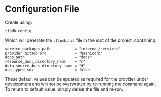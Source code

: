 # Configuration File

Create using:
```shell
tfpdk config
```

Which will generate the `.tfpdk.hcl` file in the root of the project, containing:

```hcl
service_packages_path           = "internal/services"
provider_github_org             = "hashicorp"
docs_path                       = "docs"
resource_docs_directory_name    = "r"
data_source_docs_directory_name = "d"
use_typed_sdk                   = false
```

These default values can be updated as required for the provider under development and will not be overwritten by re-running the command again.  To return to default value, simply delete the file and re-run.
